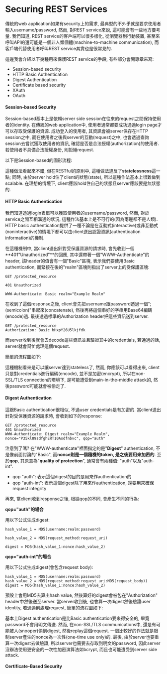 # Securing REST Services

傳統的web application如果有security上的需求, 最典型的不外乎就是要求使用者輸入username/password, 然而, 對REST service來說, 這可能會有一些地方要考量. 我們知道, REST service的客戶端可以很多樣化, 從瀏覽器到行動裝置, 甚至來呼叫API的還可能是一個非人類個體\(machine-to-machine communication\), 而客戶端代替使用者呼叫REST service其實也是很常見的.

這邊我會介紹以下幾種用來保護REST service的手段, 有些部分會開專章來寫:

* Session-based security
* HTTP Basic Authentication
* Digest Authentication
* Certificate based security
* XAuth
* OAuth

#### Session-based Security

Session-based基本上是依賴server side session在往來的request之間保持使用者的identity. 在傳統的web application中, 使用者通常都要成功通過login page才可以存取受保護的資源. 成功登入的使用者, 其資訊會被server保存在HTTP session之中, 而在使用者之後與server的互動\(request\)之中, 也會透過查詢session去嘗試獲取使用者的資訊, 確認是否是合法授權\(authorization\)的使用者. 若使用者不具備合法授權身份, 則拒絕request.

以下是Session-based的圖形流程:

這種做法看起來不錯, 但在RESTful的原則中, 這種做法違反了**statelessness**這一點; 同時, 由於server hold住了client的狀態\(state\), 所以這種作法基本上很難做到scalable. 在理想的情境下, client應該hold住自己的狀態且server應該要是無狀態的.

#### HTTP Basic Authentication

我們知道透過login表單可以獲取使用者的username/password, 然而, 對於service之間互相溝通的狀況, 這種作法基本上是不可行的\(因為兩邊都不是人類\). HTTP basic authentication提供了一種不論是在互動式\(interactive\)或非互動式\(noninteractive\)的情境下都可以由client送出認證資訊\(authentication information\)的機制.

在這種機制中, 當client送出針對受保護資源的請求時, 會先收到一個**401"Unauthorized"**的回應, 其中還帶著一個"WWW-Authenticate"的header, 該header的值會有一個"Basic"區塊, 表示我們要使用Basic authentication, 而緊接在後的"realm"區塊則指出了server上的受保護區塊:

```
GET /protected_resource

401 Unauthorized

WWW-Authenticate: Basic realm="Example Realm"
```

在收到了這個response之後, client會先把username跟password透過一個"; \(semicolon\)"串起來\(concatenate\), 然後再將這個串好的字串用Base64編碼\(encode\)過. 最後透過標準的Authorization header把這些資訊送到server.

```
GET /protected_resource
Authorization: Basic bHxpY26U5lkjfdk
```

而server收到後就會去decode這些資訊並且驗證其中的credentials, 若通過的話, server就會幫忙處理這個request.

簡單的流程圖如下:

這種機制看來是可以讓server達到stateless了, 然而, 你應該可以看得出來, client只是對credentials進行編碼\(encode\), 並不是加密\(encrypt\), 所以在non-SSL/TLS connection的環境下, 是可能遭受到main-in-the-middle attack的, 然後password可能就會被偷走了.

#### Digest Authentication

這跟Basic authentication很相似, 不過user credentials是有加密的. 當client送出針對受保護資源的請求時, 會收到如下的response:

```
GET /protected_resource
401 Unauthorized
WWW-Authenticate: Digest realm="Example Realm", nonce="P35kl89sdfghERT10Asdfnbvc", qop="auth"
```

注意到了嗎? 在"WWW-authenticate"裡面指定的是"**Digest**" authentication, 不是像前面討論的"Basic", 而**nonce則是一個隨機的token, 是之後要用來加密的**. 至於**qop**, 其原意為"**quality of protection**", 通常會有兩種值: "auth"以及"auth-int".

* qop "auth": 表示這個digest的目的是用來作authentication的
* qop "auth-int": 表示這個digest除了用來作authentication, 還要用來確保request integrity

再來, 當client收到response之後, 根據qop的不同, 會產生不同的行為:

**qop="auth"的場合**

用以下公式生成digest:

```
hash_value_1 = MD5(username:realm:password)

hash_value_2 = MD5(request_method:request_uri)

digest = MD5(hash_value_1:nonce:hash_value_2)
```

**qop="auth-int"的場合**

用以下公式生成digest\(會包含request body\):

```
hash_value_1 = MD5(username:realm:password)
hash_value_2 = MD5(request_method:request_uri:MD5(request_body))
digest = MD5(hash_value_1:nonce:hash_value_2)
```

預設上會用MD5去算出hash value, 然後算好的digest會被包在"Authorization" header中然後送至server. 當server收到後, 也會算一次digest然後驗證user identity, 若通過則處理request, 簡單的流程圖如下:

基本上Digest authentication是比Basic authentication要來得安全的, 畢竟password不會用明文傳送. 然而, 在non-SSL/TLS communications中, 還是有可能被人\(snooper\)偷到digest, 然後replay這個request. 一個比較好的作法就是限制server產生的nonce為一次性\(one-time use only\)的. 最後, 由於server也要重算一次digest去做驗證, 所以server也需要去存取到明文的password, 因此server沒辦法使用更安全的一次性加密演算法如bcrypt, 而且也可能遭受到server side attack.

#### Certificate-Based Security



